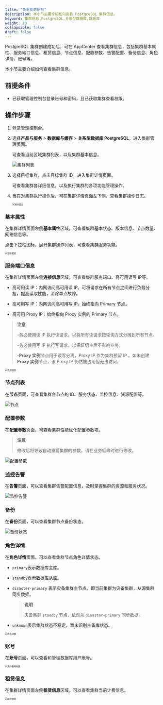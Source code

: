 ```yaml
---
title: "查看集群信息"
description: 本小节主要介绍如何查看 PostgreSQL 集群信息。 
keyword: 集群信息,PostgreSQL,关系型数据库,数据库
weight: 10
collapsible: false
draft: false
---
```



PostgreSQL 集群创建成功后，可在 AppCenter 查看集群信息，包括集群基本属性、服务端口信息、租赁信息、节点信息、配置参数、告警配置、备份信息、角色详情、账号等。

本小节主要介绍如何查看集群信息。

## 前提条件

- 已获取管理控制台登录账号和密码，且已获取集群查看权限。

## 操作步骤

1. 登录管理控制台。
2. 选择**产品与服务** > **数据库与缓存** > **关系型数据库 PostgreSQL**，进入集群管理页面。

   可查看当前区域集群列表，以及集群基本信息。

    <img src="../../../_images/cluster.png" alt="集群列表" style="zoom:100%;" />

3. 选择目标集群，点击目标集群 ID，进入集群详情页面。

    可查看集群各详细信息，以及执行集群的各项功能管理操作。

4. 当在对集群执行操作后，可在集群详情页面左下侧，查看集群操作日志。

   <img src="../../../_images/operate_log.png" alt="操作日志" style="zoom:50%;" />

### 基本属性

在集群详情页面左侧**基本属性**区域，可查看集群基本状态、版本信息、节点数量、网络信息等。

点击下拉栏图标，展开集群操作列表，可查看集群服务功能。

<img src="../../../_images/basic_info.png" alt="基本属性" style="zoom:50%;" />

### 服务端口信息

在集群详情页面左侧**连接信息**区域，可查看集群服务端口、高可用读写 IP等。

- 高可用读 IP：内网访问高可用读 IP。可将请求在所有节点之间进行负载分担，提高读取性能，消除单点故障。

- 高可用写 IP：内网访问高可用写 IP。始终指向 Primary 节点。

- 高可用 Proxy IP：始终指向 Proxy 实例的 Primary 节点。

> **注意**
> 
> -务必使用读 IP 执行读请求，以将所有读请求按轮询方式分摊到所有节点.
> 
> -务必使用写 IP 执行写请求，以保证切主后不影响业务。
> 
> -**Proxy 实例**节点用于读写分离，Proxy IP 作为集群预留 IP 。如未创建 **Proxy 实例**节点，该 Proxy IP 仍然被占用但无法访问。

<img src="../../../_images/check_access_info.png" alt="连接信息" style="zoom:50%;" />

### 节点列表

在**节点**页面，可查看集群各节点的 ID、服务状态、监控信息、资源配置等。

<img src="../../../_images/check_node.png" alt="节点" style="zoom:100%;" />

### 配置参数

在**配置参数**页面，可查看集群性能优化配置参数项。

> **注意**
> 
> 修改后将导致自动重启集群的参数，请在业务低峰时进行修改。

![配置参数](../../../_images/config_list.png)

### 监控告警

在**告警**页面，可以查看集群告警配置信息，及时掌握集群的资源和服务状况。

![监控告警](../../../_images/alarm_list.png)

### 备份

在**备份**页面，可以查看集群节点备份状态。

![备份状态](../../../_images/backup_info.png)

### 角色详情

在**角色详情**页面，可以查看集群节点角色详情状态。

- `primary`表示数据库主库。
	
- `standby`表示数据库从库。

- `disaster-primary` 表示灾备集群主节点。即当前集群为灾备集群，从源集群同步数据。

  > **说明**
  > 
  > 灾备集群 `standby` 节点，依然从 `disaster-primary` 同步数据。

- `unknown`表示集群状态不稳定，暂未识别主备库状态。

<img src="../../../_images/node_role.png" alt="角色详情" style="zoom:50%;" />

### 账号

在**账号**页面，可以查看和管理数据库用户账号。

<img src="../../../_images/user_list.png" alt="用户账号列表" style="zoom:50%;" />

### 租赁信息

在集群详情页面左侧**租赁信息**区域，可以查看集群当前计费信息。

<img src="../../../_images/payment_info.png" alt="租赁信息" style="zoom:50%;" />
